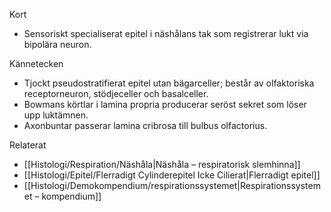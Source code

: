 Kort
- Sensoriskt specialiserat epitel i näshålans tak som registrerar lukt via bipolära neuron.

Kännetecken
- Tjockt pseudostratifierat epitel utan bägarceller; består av olfaktoriska receptorneuron, stödjeceller och basalceller.
- Bowmans körtlar i lamina propria producerar seröst sekret som löser upp luktämnen.
- Axonbuntar passerar lamina cribrosa till bulbus olfactorius.

Relaterat
- [[Histologi/Respiration/Näshåla|Näshåla – respiratorisk slemhinna]]
- [[Histologi/Epitel/Flerradigt Cylinderepitel Icke Cilierat|Flerradigt epitel]]
- [[Histologi/Demokompendium/respirationssystemet|Respirationssystemet – kompendium]]
